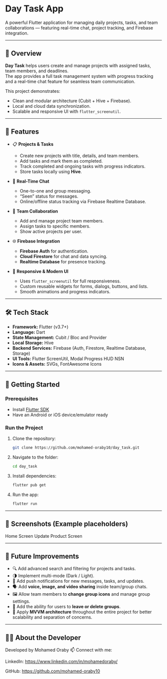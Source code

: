 # Day Task App

A powerful Flutter application for managing daily projects, tasks, and team collaborations — featuring real-time chat, project tracking, and Firebase integration.

---

## 🧠 Overview

**Day Task** helps users create and manage projects with assigned tasks, team members, and deadlines.  
The app provides a full task management system with progress tracking and a real-time chat feature for seamless team communication.

This project demonstrates:
- Clean and modular architecture (Cubit + Hive + Firebase).
- Local and cloud data synchronization.
- Scalable and responsive UI with `flutter_screenutil`.

---

## 🚀 Features

- 📋 **Projects & Tasks**
  - Create new projects with title, details, and team members.
  - Add tasks and mark them as completed.
  - Track completed and ongoing tasks with progress indicators.
  - Store tasks locally using **Hive**.

- 💬 **Real-Time Chat**
  - One-to-one and group messaging.
  - “Seen” status for messages.
  - Online/offline status tracking via Firebase Realtime Database.

- 👥 **Team Collaboration**
  - Add and manage project team members.
  - Assign tasks to specific members.
  - Show active projects per user.

- 🌐 **Firebase Integration**
  - **Firebase Auth** for authentication.
  - **Cloud Firestore** for chat and data syncing.
  - **Realtime Database** for presence tracking.

- 🎨 **Responsive & Modern UI**
  - Uses `flutter_screenutil` for full responsiveness.
  - Custom reusable widgets for forms, dialogs, buttons, and lists.
  - Smooth animations and progress indicators.

---

## 🛠️ Tech Stack

- **Framework:** Flutter (v3.7+)  
- **Language:** Dart  
- **State Management:** Cubit / Bloc and Provider
- **Local Storage:** Hive  
- **Backend Services:** Firebase (Auth, Firestore, Realtime Database, Storage)  
- **UI Tools:** Flutter ScreenUtil, Modal Progress HUD NSN  
- **Icons & Assets:** SVGs, FontAwesome Icons  

----

## 🧩 Getting Started

### Prerequisites
- Install [Flutter SDK](https://docs.flutter.dev/get-started/install)
- Have an Android or iOS device/emulator ready

### Run the Project
1. Clone the repository:
   ```bash
   git clone https://github.com/mohamed-oraby10/day_task.git
   
2. Navigate to the folder:
    ```bash
   cd day_task


3. Install dependencies:
    ```bash
    flutter pub get


4. Run the app:
    ```bash
   flutter run

---
## 📸 Screenshots (Example placeholders)
Home Screen	Update Product Screen

---
## 🔮 Future Improvements

- 🔍 Add advanced search and filtering for projects and tasks.  
- 🌗 Implement multi-mode (Dark / Light).  
- 📱 Add push notifications for new messages, tasks, and updates.  
- 🗣️ Add **voice, image, and video sharing** inside team/group chats.  
- 🖼️ Allow team members to **change group icons** and manage group settings.  
- 🚪 Add the ability for users to **leave or delete groups**.  
- 🧩 Apply **MVVM architecture** throughout the entire project for better scalability and separation of concerns.  


---

## 👨‍💻 About the Developer

Developed by Mohamed Oraby
📫 Connect with me:

LinkedIn: https://www.linkedin.com/in/mohamedoraby/

GitHub: https://github.com/mohamed-oraby10
